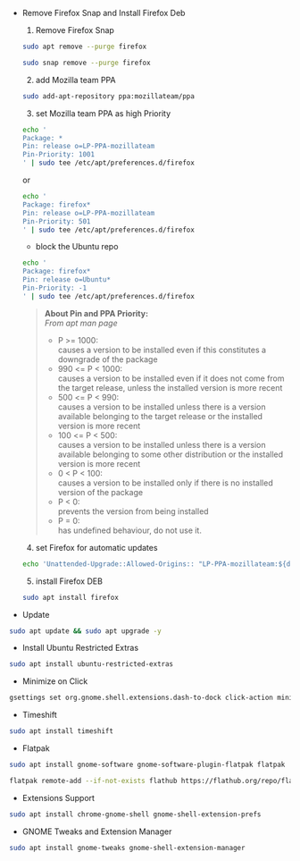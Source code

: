 * Remove Firefox Snap and Install Firefox Deb

    1. Remove Firefox Snap

    ```sh
    sudo apt remove --purge firefox
    ```
    ```sh
    sudo snap remove --purge firefox
    ```

    2. add Mozilla team PPA

    ```sh
    sudo add-apt-repository ppa:mozillateam/ppa
    ```

    3. set Mozilla team PPA as high Priority

    ```sh
    echo '
    Package: *
    Pin: release o=LP-PPA-mozillateam
    Pin-Priority: 1001
    ' | sudo tee /etc/apt/preferences.d/firefox
    ```

    or

    ```sh
    echo '
    Package: firefox*
    Pin: release o=LP-PPA-mozillateam
    Pin-Priority: 501
    ' | sudo tee /etc/apt/preferences.d/firefox
    ```

    - block the Ubuntu repo

    ```sh
    echo '
    Package: firefox*
    Pin: release o=Ubuntu*
    Pin-Priority: -1
    ' | sudo tee /etc/apt/preferences.d/firefox
    ```

    > **About Pin and PPA Priority:**  
    > *From apt man page*  
    > - P >= 1000:  
    causes a version to be installed even if this constitutes a downgrade of the package
    > - 990 <= P < 1000:  
    causes a version to be installed even if it does not come from the target release, unless the installed version is more recent
    > - 500 <= P < 990:  
    causes a version to be installed unless there is a version available belonging to the target release or the installed version is more recent
    > - 100 <= P < 500:  
    causes a version to be installed unless there is a version available belonging to some other distribution or the installed version is more recent
    > - 0 < P < 100:  
    causes a version to be installed only if there is no installed version of the package
    > - P < 0:  
    prevents the version from being installed
    > - P = 0:  
    has undefined behaviour, do not use it.


    4. set Firefox for automatic updates

    ```sh
    echo 'Unattended-Upgrade::Allowed-Origins:: "LP-PPA-mozillateam:${distro_codename}";' | sudo tee /etc/apt/apt.conf.d/51unattended-upgrades-firefox
    ```

    5. install Firefox DEB

    ```bash
    sudo apt install firefox
    ```

* Update
```bash
sudo apt update && sudo apt upgrade -y
```

* Install Ubuntu Restricted Extras
```bash
sudo apt install ubuntu-restricted-extras
```

* Minimize on Click
```bash
gsettings set org.gnome.shell.extensions.dash-to-dock click-action minimize
```

* Timeshift
```bash
sudo apt install timeshift
```

* Flatpak
```bash
sudo apt install gnome-software gnome-software-plugin-flatpak flatpak
```
```bash
flatpak remote-add --if-not-exists flathub https://flathub.org/repo/flathub.flatpakrepo
```

* Extensions Support
```bash
sudo apt install chrome-gnome-shell gnome-shell-extension-prefs
```

* GNOME Tweaks and Extension Manager
```bash
sudo apt install gnome-tweaks gnome-shell-extension-manager
```